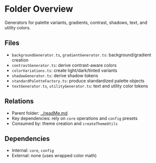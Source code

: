 # Folder Overview

Generators for palette variants, gradients, contrast, shadows, text, and utility colors.

## Files

- `backgroundGenerator.ts`, `gradientGenerator.ts`: background/gradient creation
- `contrastGenerator.ts`: derive contrast-aware colors
- `colorVariations.ts`: create light/dark/tinted variants
- `shadowGenerator.ts`: derive shadow tokens
- `standardPaletteFactory.ts`: produce standardized palette objects
- `textGenerator.ts`, `utilityGenerator.ts`: text and utility color tokens

## Relations

- Parent folder: [../readMe.md](../readMe.md)
- Key dependencies: rely on `core` operations and `config` presets
- Consumed by: theme creation and `createThemeUtils`

## Dependencies

- Internal: `core`, `config`
- External: none (uses wrapped color math)
